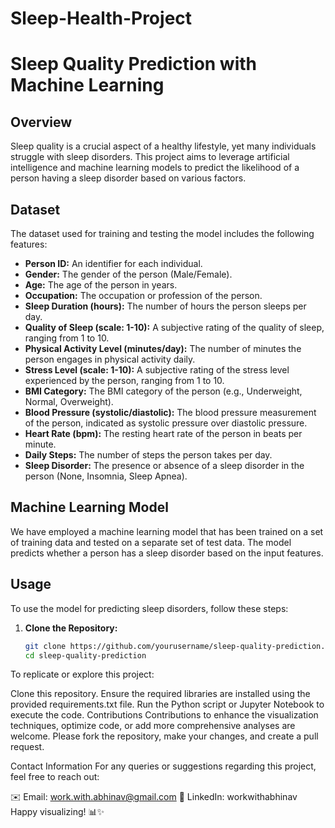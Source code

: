 # Sleep-Health-Project
# Sleep Quality Prediction with Machine Learning

## Overview
Sleep quality is a crucial aspect of a healthy lifestyle, yet many individuals struggle with sleep disorders. This project aims to leverage artificial intelligence and machine learning models to predict the likelihood of a person having a sleep disorder based on various factors.

## Dataset
The dataset used for training and testing the model includes the following features:

- **Person ID:** An identifier for each individual.
- **Gender:** The gender of the person (Male/Female).
- **Age:** The age of the person in years.
- **Occupation:** The occupation or profession of the person.
- **Sleep Duration (hours):** The number of hours the person sleeps per day.
- **Quality of Sleep (scale: 1-10):** A subjective rating of the quality of sleep, ranging from 1 to 10.
- **Physical Activity Level (minutes/day):** The number of minutes the person engages in physical activity daily.
- **Stress Level (scale: 1-10):** A subjective rating of the stress level experienced by the person, ranging from 1 to 10.
- **BMI Category:** The BMI category of the person (e.g., Underweight, Normal, Overweight).
- **Blood Pressure (systolic/diastolic):** The blood pressure measurement of the person, indicated as systolic pressure over diastolic pressure.
- **Heart Rate (bpm):** The resting heart rate of the person in beats per minute.
- **Daily Steps:** The number of steps the person takes per day.
- **Sleep Disorder:** The presence or absence of a sleep disorder in the person (None, Insomnia, Sleep Apnea).

## Machine Learning Model
We have employed a machine learning model that has been trained on a set of training data and tested on a separate set of test data. The model predicts whether a person has a sleep disorder based on the input features.

## Usage
To use the model for predicting sleep disorders, follow these steps:

1. **Clone the Repository:**
   ```bash
   git clone https://github.com/yourusername/sleep-quality-prediction.git
   cd sleep-quality-prediction
To replicate or explore this project:

Clone this repository.
Ensure the required libraries are installed using the provided requirements.txt file.
Run the Python script or Jupyter Notebook to execute the code.
Contributions
Contributions to enhance the visualization techniques, optimize code, or add more comprehensive analyses are welcome. Please fork the repository, make your changes, and create a pull request.

Contact Information
For any queries or suggestions regarding this project, feel free to reach out:

✉️ Email: work.with.abhinav@gmail.com
🔗 LinkedIn: workwithabhinav
Happy visualizing! 📊✨

